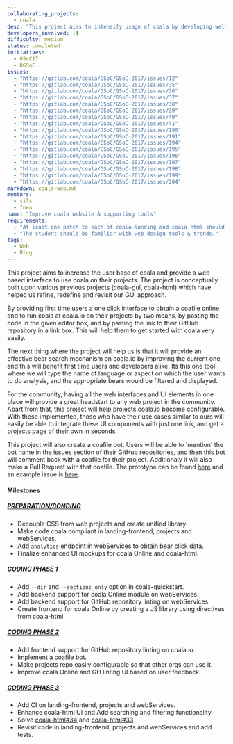 ```yaml
---
collaborating_projects:
  - coala
desc: "This project aims to intensify usage of coala by developing well organised web interfaces."
developers_involved: []
difficulty: medium
status: completed
initiatives:
  - GSoC17
  - RGSoC
issues:
  - "https://gitlab.com/coala/GSoC/GSoC-2017/issues/12"
  - "https://gitlab.com/coala/GSoC/GSoC-2017/issues/35"
  - "https://gitlab.com/coala/GSoC/GSoC-2017/issues/36"
  - "https://gitlab.com/coala/GSoC/GSoC-2017/issues/37"
  - "https://gitlab.com/coala/GSoC/GSoC-2017/issues/38"
  - "https://gitlab.com/coala/GSoC/GSoC-2017/issues/39"
  - "https://gitlab.com/coala/GSoC/GSoC-2017/issues/40"
  - "https://gitlab.com/coala/GSoC/GSoC-2017/issues/41"
  - "https://gitlab.com/coala/GSoC/GSoC-2017/issues/190"
  - "https://gitlab.com/coala/GSoC/GSoC-2017/issues/191"
  - "https://gitlab.com/coala/GSoC/GSoC-2017/issues/194"
  - "https://gitlab.com/coala/GSoC/GSoC-2017/issues/195"
  - "https://gitlab.com/coala/GSoC/GSoC-2017/issues/196"
  - "https://gitlab.com/coala/GSoC/GSoC-2017/issues/197"
  - "https://gitlab.com/coala/GSoC/GSoC-2017/issues/198"
  - "https://gitlab.com/coala/GSoC/GSoC-2017/issues/199"
  - "https://gitlab.com/coala/GSoC/GSoC-2017/issues/204"
markdown: coala-web.md
mentors:
  - sils
  - fneu
name: "Improve coala website & supporting tools"
requirements:
  - "At least one patch to each of coala-landing and coala-html should be accepted and merged."
  - "The student should be familiar with web design tools & trends."
tags:
  - Web
  - Blog
---
```


This project aims to increase the user base of coala and provide a web based
interface to use coala on their projects. The project is conceptually built upon
various previous projects (coala-gui, coala-html) which have helped us refine,
redefine and revisit our GUI approach.

By providing first time users a one click interface to obtain a coafile online
and to run coala at coala.io on their projects by two means, by pasting the code
in the given editor box, and by pasting the link to their GitHub repository in
a link box. This will help them to get started with coala very easily.

The next thing where the project will help us is that it will provide an
effective bear search mechanism on coala.io by improving the current one, and
this will benefit first time users and developers alike. Its this one tool
where we will type the name of language or aspect on which the user wants to do
analysis, and the appropriate bears would be filtered and displayed.

For the community, having all the web interfaces and UI elements in one place
will provide a great headstart to any web project in the community. Apart from
that, this project will help projects.coala.io become configurable. With these
implemented, those who have their use cases similar to ours will easily be able
to integrate these UI components with just one link, and get a projects page of
their own in seconds.

This project will also create a coafile bot. Users will be able to 'mention' the
bot name in the issues section of their GitHub repositories, and then this bot
will comment back with a coafile for their project. Additionaly it will also
make a Pull Request with that coafile. The prototype can be found
[here](https://github.com/hemangsk/gh-node-bot-prototype) and an example issue
is [here](https://github.com/rahulcode22/Hackerrank/issues/6).

#### Milestones

##### [PREPARATION/BONDING](https://gitlab.com/coala/GSoC/GSoC-2017/milestones/3)

* Decouple CSS from web projects and create unified library.
* Make code coala compliant in landing-frontend, projects and webServices.
* Add ```analytics``` endpoint in webServices to obtain bear click data.
* Finalize enhanced UI mockups for coala Online and coala-html.

##### [CODING PHASE 1](https://gitlab.com/coala/GSoC/GSoC-2017/milestones/7)

* Add ```--dir``` and ```--sections_only``` option in coala-quickstart.
* Add backend support for coala Online module on webServices.
* Add backend support for GitHub repository linting on webServices.
* Create frontend for coala Online by creating a JS library using directives
from coala-html.

##### [CODING PHASE 2](https://gitlab.com/coala/GSoC/GSoC-2017/milestones/8)

* Add frontend support for GitHub repository linting on coala.io.
* Implement a coafile bot.
* Make projects repo easily configurable so that other orgs can use it.
* Improve coala Online and GH linting UI based on user feedback.

##### [CODING PHASE 3](https://gitlab.com/coala/GSoC/GSoC-2017/milestones/9)

* Add CI on landing-frontend, projects and webServices.
* Enhance coala-html UI and Add searching and filtering functionality.
* Solve [coala-html#34](https://github.com/coala/coala-html/issues/34) and
[coala-html#33](https://github.com/coala/coala-html/issues/33)
* Revisit code in landing-frontend, projects and webServices and add tests.
